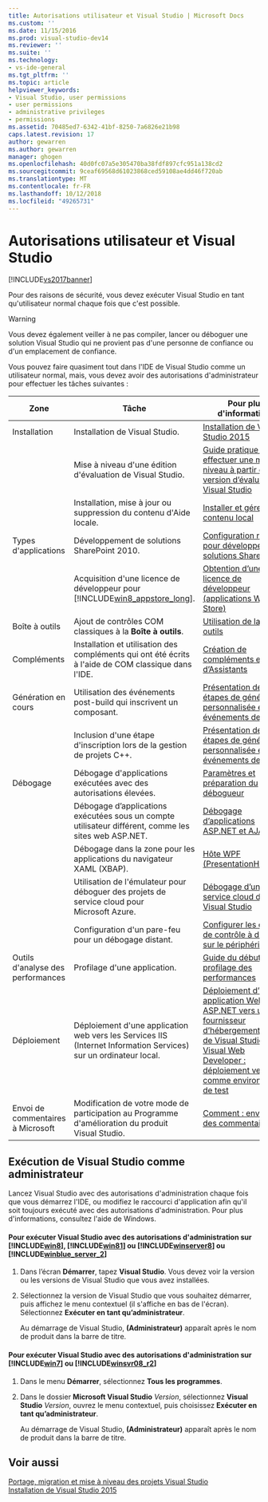 ```yaml
---
title: Autorisations utilisateur et Visual Studio | Microsoft Docs
ms.custom: ''
ms.date: 11/15/2016
ms.prod: visual-studio-dev14
ms.reviewer: ''
ms.suite: ''
ms.technology:
- vs-ide-general
ms.tgt_pltfrm: ''
ms.topic: article
helpviewer_keywords:
- Visual Studio, user permissions
- user permissions
- administrative privileges
- permissions
ms.assetid: 70485ed7-6342-41bf-8250-7a6826e21b98
caps.latest.revision: 17
author: gewarren
ms.author: gewarren
manager: ghogen
ms.openlocfilehash: 40d0fc07a5e305470ba38fdf897cfc951a138cd2
ms.sourcegitcommit: 9ceaf69568d61023868ced59108ae4dd46f720ab
ms.translationtype: MT
ms.contentlocale: fr-FR
ms.lasthandoff: 10/12/2018
ms.locfileid: "49265731"
---
```

# <a name="user-permissions-and-visual-studio"></a>Autorisations utilisateur et Visual Studio
[!INCLUDE[vs2017banner](../includes/vs2017banner.md)]

Pour des raisons de sécurité, vous devez exécuter Visual Studio en tant qu'utilisateur normal chaque fois que c'est possible.  
  
> [!WARNING]
>  Vous devez également veiller à ne pas compiler, lancer ou déboguer une solution Visual Studio qui ne provient pas d'une personne de confiance ou d'un emplacement de confiance.  
  
 Vous pouvez faire quasiment tout dans l'IDE de Visual Studio comme un utilisateur normal, mais, vous devez avoir des autorisations d'administrateur pour effectuer les tâches suivantes :  
  
|Zone|Tâche|Pour plus d'informations|  
|----------|----------|--------------------------|  
|Installation|Installation de Visual Studio.|[Installation de Visual Studio 2015](../install/install-visual-studio-2015.md)|  
||Mise à niveau d'une édition d'évaluation de Visual Studio.|[Guide pratique pour effectuer une mise à niveau à partir d’une version d’évaluation de Visual Studio](../install/how-to-upgrade-from-a-trial-edition-of-visual-studio.md)|  
||Installation, mise à jour ou suppression du contenu d'Aide locale.|[Installer et gérer un contenu local](../ide/install-and-manage-local-content.md)|  
|Types d'applications|Développement de solutions SharePoint 2010.|[Configuration requise pour développer des solutions SharePoint](http://msdn.microsoft.com/library/ae8ff69d-4540-4380-ab0b-845f7108e89c)|  
||Acquisition d'une licence de développeur pour [!INCLUDE[win8_appstore_long](../includes/win8-appstore-long-md.md)].|[Obtention d’une licence de développeur (applications Windows Store)](http://go.microsoft.com/fwlink/?LinkID=241313)|  
|Boîte à outils|Ajout de contrôles COM classiques à la **Boîte à outils**.|[Utilisation de la boîte à outils](../ide/using-the-toolbox.md)|  
|Compléments|Installation et utilisation des compléments qui ont été écrits à l'aide de COM classique dans l'IDE.|[Création de compléments et d’Assistants](http://msdn.microsoft.com/library/c5a47c21-6668-4de3-898d-afa969317e73)|  
|Génération en cours|Utilisation des événements post-build qui inscrivent un composant.|[Présentation des étapes de génération personnalisée et des événements de build](http://msdn.microsoft.com/library/beb2f017-3e9f-4b2c-9b57-2572fd2628e4)|  
||Inclusion d'une étape d'inscription lors de la gestion de projets C++.|[Présentation des étapes de génération personnalisée et des événements de build](http://msdn.microsoft.com/library/beb2f017-3e9f-4b2c-9b57-2572fd2628e4)|  
|Débogage|Débogage d'applications exécutées avec des autorisations élevées.|[Paramètres et préparation du débogueur](../debugger/debugger-settings-and-preparation.md)|  
||Débogage d’applications exécutées sous un compte utilisateur différent, comme les sites web ASP.NET.|[Débogage d’applications ASP.NET et AJAX](../debugger/debugging-aspnet-and-ajax-applications.md)|  
||Débogage dans la zone pour les applications du navigateur XAML (XBAP).|[Hôte WPF (PresentationHost.exe)](http://msdn.microsoft.com/library/3215bfa1-722c-4ac8-a7c5-bdd02d30afbd)|  
||Utilisation de l'émulateur pour déboguer des projets de service cloud pour Microsoft Azure.|[Débogage d’un service cloud dans Visual Studio](http://go.microsoft.com/fwlink/?LinkId=266725)|  
||Configuration d'un pare-feu pour un débogage distant.|[Configurer les outils de contrôle à distance sur le périphérique](http://msdn.microsoft.com/library/90f45630-0d26-4698-8c1f-63f85a12db9c)|  
|Outils d'analyse des performances|Profilage d'une application.|[Guide du débutant en profilage des performances](../profiling/beginners-guide-to-performance-profiling.md)|  
|Déploiement|Déploiement d'une application web vers les Services IIS (Internet Information Services) sur un ordinateur local.|[Déploiement d’une application Web ASP.NET vers un fournisseur d’hébergement à l’aide de Visual Studio ou Visual Web Developer : déploiement vers IIS comme environnement de test](http://go.microsoft.com/fwlink/?LinkId=266478)|  
|Envoi de commentaires à Microsoft|Modification de votre mode de participation au Programme d'amélioration du produit Visual Studio.|[Comment : envoyer des commentaires](../misc/how-to-send-feedback-about-visual-studio.md)|  
  
## <a name="running-visual-studio-as-an-administrator"></a>Exécution de Visual Studio comme administrateur  
 Lancez Visual Studio avec des autorisations d'administration chaque fois que vous démarrez l'IDE, ou modifiez le raccourci d'application afin qu'il soit toujours exécuté avec des autorisations d'administration. Pour plus d'informations, consultez l'aide de Windows.  
  
#### <a name="to-run-visual-studio-with-administrative-permissions-on-includewin8includeswin8-mdmd-includewin81includeswin81-mdmd-includewinserver8includeswinserver8-mdmd-or-includewinblueserver2includeswinblue-server-2-mdmd"></a>Pour exécuter Visual Studio avec des autorisations d'administration sur [!INCLUDE[win8](../includes/win8-md.md)], [!INCLUDE[win81](../includes/win81-md.md)] ou [!INCLUDE[winserver8](../includes/winserver8-md.md)] ou [!INCLUDE[winblue_server_2](../includes/winblue-server-2-md.md)]  
  
1.  Dans l’écran **Démarrer**, tapez **Visual Studio**. Vous devez voir la version ou les versions de Visual Studio que vous avez installées.  
  
2.  Sélectionnez la version de Visual Studio que vous souhaitez démarrer, puis affichez le menu contextuel (il s'affiche en bas de l'écran). Sélectionnez **Exécuter en tant qu’administrateur**.  
  
     Au démarrage de Visual Studio, **(Administrateur)** apparaît après le nom de produit dans la barre de titre.  
  
#### <a name="to-run-visual-studio-with-administrative-permissions-on-includewin7includeswin7-mdmd-or-includewinsvr08r2includeswinsvr08-r2-mdmd"></a>Pour exécuter Visual Studio avec des autorisations d'administration sur [!INCLUDE[win7](../includes/win7-md.md)] ou [!INCLUDE[winsvr08_r2](../includes/winsvr08-r2-md.md)]  
  
1.  Dans le menu **Démarrer**, sélectionnez **Tous les programmes**.  
  
2.  Dans le dossier **Microsoft Visual Studio** *Version*, sélectionnez **Visual Studio** *Version*, ouvrez le menu contextuel, puis choisissez **Exécuter en tant qu’administrateur**.  
  
     Au démarrage de Visual Studio, **(Administrateur)** apparaît après le nom de produit dans la barre de titre.  
  
## <a name="see-also"></a>Voir aussi  
 [Portage, migration et mise à niveau des projets Visual Studio](../porting/porting-migrating-and-upgrading-visual-studio-projects.md)   
 [Installation de Visual Studio 2015](../install/install-visual-studio-2015.md)




